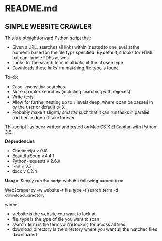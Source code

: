 <h1>README.md</h1>

<h2>SIMPLE WEBSITE CRAWLER</h2>

This is a straightforward Python script that:
- Given a URL, searches all links within (nested to one level at the moment) based on the file type specified. By default, it looks for HTML but can handle PDFs as well.
- Looks for the search term in all _links_ of the chosen type
- Downloads these _links_ if a matching file type is found

To-do:
- Case-insensitive searches
- More complex searches (including searching with regexes)
- Write tests
- Allow for further nesting up to x levels deep, where x can be passed in by the user or default to 3.
- Probably make it slightly smarter such that it can run tasks in parallel and hence doesn’t take forever

This script has been written and tested on Mac OS X El Capitan with Python 3.5.

**Dependencies**

- Ghostscript v 9.18
- BeautifulSoup v 4.4.1
- Python-requests v 2.6.0
- lxml v 3.5
- docx v 0.2.4

**Usage**
 Simply run the script with the following parameters:

WebScraper.py -w website -t file_type -f search_term -d download_directory

where: 
- website is the website you want to look at 
- file_type is the type of file you want to scan
- search_term is the term you're looking for across all files
- download_directory is the directory where you want all the matched files downloaded

